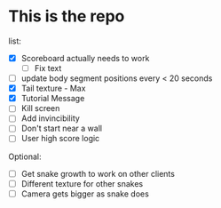 # This is the repo

list:

-   [x] Scoreboard actually needs to work
    -   [ ] Fix text
-   [ ] update body segment positions every < 20 seconds
-   [x] Tail texture - Max
-   [x] Tutorial Message
-   [ ] Kill screen
-   [ ] Add invincibility
-   [ ] Don't start near a wall
-   [ ] User high score logic

Optional:

-   [ ] Get snake growth to work on other clients
-   [ ] Different texture for other snakes
-   [ ] Camera gets bigger as snake does
